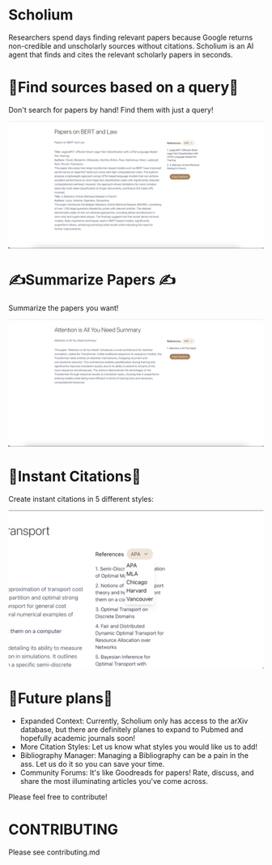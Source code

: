 # Scholium
Researchers spend days finding relevant papers because Google returns non-credible and unscholarly sources without citations. Scholium is an AI agent that finds and cites the relevant scholarly papers in seconds.

# 🔎Find sources based on a query🔎
Don't search for papers by hand! Find them with just a query!

<img alt="BERTandLaw Sources" src="https://github.com/QDScholium/ScholiumAssets/blob/main/Images/Screenshots/BertandLaw.png" width="auto" height="auto"></img>

# ✍️Summarize Papers ✍️
Summarize the papers you want!

<img alt="BERTandLaw Sources" src="https://github.com/QDScholium/ScholiumAssets/blob/main/Images/Screenshots/Attention.png" width="auto" height="auto"></img>

# 📄Instant Citations📄
Create instant citations in 5 different styles:

<img alt="BERTandLaw Sources" src="https://github.com/QDScholium/ScholiumAssets/blob/main/Images/Screenshots/References.png" width="auto" height="auto"></img>

# 🔮Future plans🔮
- Expanded Context: Currently, Scholium only has access to the arXiv database, but there are definitely planes to expand to Pubmed and hopefully academic journals soon!
- More Citation Styles: Let us know what styles you would like us to add!
- Bibliography Manager: Managing a Bibliography can be a pain in the ass. Let us do it so you can save your time. 
- Community Forums: It's like Goodreads for papers! Rate, discuss, and share the most illuminating articles you've come across.

Please feel free to contribute!




# CONTRIBUTING 
Please see contributing.md
